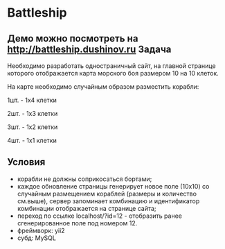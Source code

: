 Battleship
============================
Демо можно посмотреть на http://battleship.dushinov.ru
Задача
--------------------
Необходимо разработать одностраничный сайт, на главной странице которого отображается карта морского боя размером 10 на 10 клеток.

На карте необходимо случайным образом разместить корабли:

1шт. - 1х4 клетки

2шт. - 1х3 клетки

3шт. - 1х2 клетки

4шт. - 1х1 клетки

Условия
---------------------
- корабли не должны соприкосаться бортами;
- каждое обновление страницы генерирует новое поле (10х10) со случайным размещением кораблей (размеры и количество см.выше), сервер запоминает комбинацию и идентификатор комбинации отображается на странице сайта;
- переход по ссылке localhost/?id=12 - отобразить ранее сгенерированное поле под номером 12.
- фреймворк: yii2
- субд: MySQL
